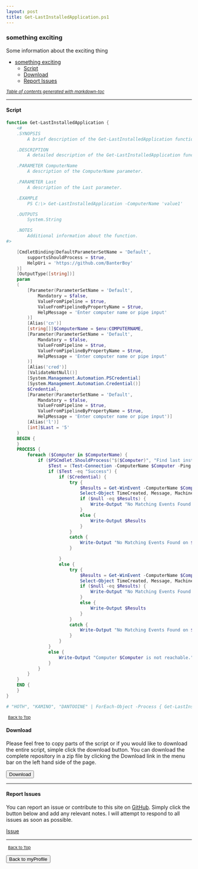 ```yaml
---
layout: post
title: Get-LastInstalledApplication.ps1
---
```


### something exciting

Some information about the exciting thing

- [something exciting](#something-exciting)
  - [Script](#script)
  - [Download](#download)
  - [Report Issues](#report-issues)

<small><i><a href='http://ecotrust-canada.github.io/markdown-toc/'>Table of contents generated with markdown-toc</a></i></small>

---

#### Script

```powershell
function Get-LastInstalledApplication {
	<#
	.SYNOPSIS
		A brief description of the Get-LastInstalledApplication function.

	.DESCRIPTION
		A detailed description of the Get-LastInstalledApplication function.

	.PARAMETER ComputerName
		A description of the ComputerName parameter.

	.PARAMETER Last
		A description of the Last parameter.

	.EXAMPLE
		PS C:\> Get-LastInstalledApplication -ComputerName 'value1'

	.OUTPUTS
		System.String

	.NOTES
		Additional information about the function.
#>

	[CmdletBinding(DefaultParameterSetName = 'Default',
		supportsShouldProcess = $true,
		HelpUri = 'https://github.com/BanterBoy'
	)]
	[OutputType([string])]
	param
	(
		[Parameter(ParameterSetName = 'Default',
			Mandatory = $false,
			ValueFromPipeline = $true,
			ValueFromPipelineByPropertyName = $true,
			HelpMessage = 'Enter computer name or pipe input'
		)]
		[Alias('cn')]
		[string[]]$ComputerName = $env:COMPUTERNAME,
		[Parameter(ParameterSetName = 'Default',
			Mandatory = $false,
			ValueFromPipeline = $true,
			ValueFromPipelineByPropertyName = $true,
			HelpMessage = 'Enter computer name or pipe input'
		)]
		[Alias('cred')]
		[ValidateNotNull()]
		[System.Management.Automation.PSCredential]
		[System.Management.Automation.Credential()]
		$Credential,
		[Parameter(ParameterSetName = 'Default',
			Mandatory = $false,
			ValueFromPipeline = $true,
			ValueFromPipelineByPropertyName = $true,
			HelpMessage = 'Enter computer name or pipe input')]
		[Alias('l')]
		[int]$Last = '5'
	)
	BEGIN {
	}
	PROCESS {
		foreach ($Computer in $ComputerName) {
			if ($PSCmdlet.ShouldProcess("$($Computer)", "Find last installed application")) {
				$Test = (Test-Connection -ComputerName $Computer -Ping -Count 1).Status
				if ($Test -eq "Success") {
					if ($Credential) {
						try {
							$Results = Get-WinEvent -ComputerName $Computer -Credential $Credential -FilterHashtable @{ LogName = "Application"; ID = 11707; ProviderName = 'MsiInstaller' } -ErrorAction SilentlyContinue |
							Select-Object TimeCreated, Message, MachineName -Last $Last
							if ($null -eq $Results) {
								Write-Output "No Matching Events Found on $Computer"
							}
							else {
								Write-Output $Results
							}
						}
						catch {
							Write-Output "No Matching Events Found on $Computer"
						}

					}
					else {
						try {
							$Results = Get-WinEvent -ComputerName $Computer -FilterHashtable @{ LogName = "Application"; ID = 11707; ProviderName = 'MsiInstaller' } -ErrorAction SilentlyContinue |
							Select-Object TimeCreated, Message, MachineName -Last $Last
							if ($null -eq $Results) {
								Write-Output "No Matching Events Found on $Computer"
							}
							else {
								Write-Output $Results
							}
						}
						catch {
							Write-Output "No Matching Events Found on $Computer"
						}
					}
				}
				else {
					Write-Output "Computer $Computer is not reachable."
				}
			}
		}
	}
	END {
	}
}

# "HOTH", "KAMINO", "DANTOOINE" | ForEach-Object -Process { Get-LastInstalledApplication -ComputerName $_ -Last 1 }
```

<span style="font-size:11px;"><a href="#"><i class="fas fa-caret-up" aria-hidden="true" style="color: white; margin-right:5px;"></i>Back to Top</a></span>

#### Download

Please feel free to copy parts of the script or if you would like to download the entire script, simple click the download button. You can download the complete repository in a zip file by clicking the Download link in the menu bar on the left hand side of the page.

<button class="btn" type="submit" onclick="window.open('https://scripts.lukeleigh.com/powershell/functions/myProfile/Get-LastInstalledApplication.ps1')">
    <i class="fa fa-cloud-download-alt">
    </i>
        Download
</button>

---

#### Report Issues

You can report an issue or contribute to this site on <a href="https://github.com/BanterBoy/scripts-blog/issues">GitHub</a>. Simply click the button below and add any relevant notes. I will attempt to respond to all issues as soon as possible.

<!-- Place this tag where you want the button to render. -->

<a class="github-button" href="https://github.com/BanterBoy/scripts-blog/issues/new?title=Get-LastInstalledApplication.ps1&body=There is a problem with this function. Please find details below." data-show-count="true" aria-label="Issue BanterBoy/scripts-blog on GitHub">Issue</a>

---

<span style="font-size:11px;"><a href="#"><i class="fas fa-caret-up" aria-hidden="true" style="color: white; margin-right:5px;"></i>Back to Top</a></span>

<a href="/menu/_pages/myProfile.html">
    <button class="btn">
        <i class='fas fa-reply'>
        </i>
            Back to myProfile
    </button>
</a>

[1]: http://ecotrust-canada.github.io/markdown-toc
[2]: https://github.com/googlearchive/code-prettify
